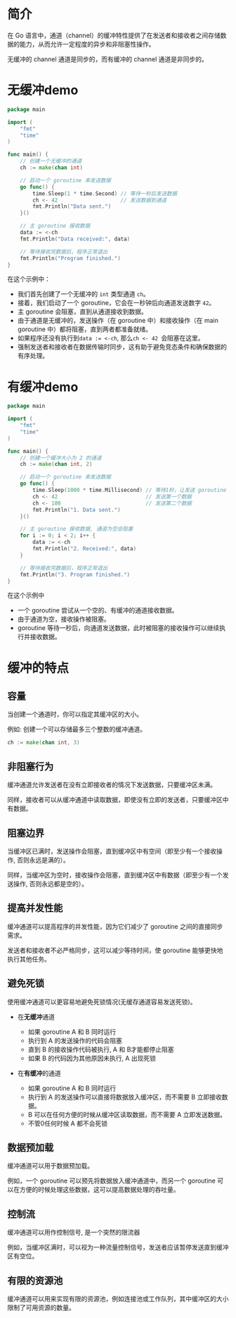 # 简介

在 Go 语言中，通道（channel）的缓冲特性提供了在发送者和接收者之间存储数据的能力，从而允许一定程度的异步和非阻塞性操作。

无缓冲的 channel 通道是同步的，而有缓冲的 channel 通道是非同步的。

# 无缓冲demo

```go
package main

import (
	"fmt"
	"time"
)

func main() {
	// 创建一个无缓冲的通道
	ch := make(chan int)

	// 启动一个 goroutine 来发送数据
	go func() {
		time.Sleep(1 * time.Second) // 等待一秒后发送数据
		ch <- 42                    // 发送数据到通道
		fmt.Println("Data sent.")
	}()

	// 主 goroutine 接收数据
	data := <-ch
	fmt.Println("Data received:", data)

	// 等待接收完数据后，程序正常退出
	fmt.Println("Program finished.")
}
```

在这个示例中：

- 我们首先创建了一个无缓冲的 `int` 类型通道 `ch`。
- 接着，我们启动了一个 goroutine，它会在一秒钟后向通道发送数字 `42`。
- 主 goroutine 会阻塞，直到从通道接收到数据。
- 由于通道是无缓冲的，发送操作（在 goroutine 中）和接收操作（在 main goroutine 中）都将阻塞，直到两者都准备就绪。
- 如果程序还没有执行到`data := <-ch`, 那么`ch <- 42 `会阻塞在这里。
- 强制发送者和接收者在数据传输时同步，这有助于避免竞态条件和确保数据的有序处理。

# 有缓冲demo

```go
package main

import (
	"fmt"
	"time"
)

func main() {
	// 创建一个缓冲大小为 2 的通道
	ch := make(chan int, 2)

	// 启动一个 goroutine 来发送数据
	go func() {
		time.Sleep(1000 * time.Millisecond) // 等待1秒，让发送 goroutine 有时间发送数据
		ch <- 42                            // 发送第一个数据
		ch <- 100                           // 发送第二个数据
		fmt.Println("1. Data sent.")
	}()

	// 主 goroutine 接收数据, 通道为空会阻塞
	for i := 0; i < 2; i++ {
		data := <-ch
		fmt.Println("2. Received:", data)
	}

	// 等待接收完数据后，程序正常退出
	fmt.Println("3. Program finished.")
}
```

在这个示例中

- 一个 goroutine 尝试从一个空的、有缓冲的通道接收数据。
- 由于通道为空，接收操作被阻塞。
- goroutine 等待一秒后，向通道发送数据，此时被阻塞的接收操作可以继续执行并接收数据。

# 缓冲的特点

## 容量

当创建一个通道时，你可以指定其缓冲区的大小。

例如: 创建一个可以存储最多三个整数的缓冲通道。

```go
ch := make(chan int, 3)
```

## 非阻塞行为

缓冲通道允许发送者在没有立即接收者的情况下发送数据，只要缓冲区未满。

同样，接收者可以从缓冲通道中读取数据，即使没有立即的发送者，只要缓冲区中有数据。

## 阻塞边界

当缓冲区已满时，发送操作会阻塞，直到缓冲区中有空间（即至少有一个接收操作, 否则永远是满的）。

同样，当缓冲区为空时，接收操作会阻塞，直到缓冲区中有数据（即至少有一个发送操作, 否则永远都是空的）。

## 提高并发性能

缓冲通道可以提高程序的并发性能，因为它们减少了 goroutine 之间的直接同步需求。

发送者和接收者不必严格同步，这可以减少等待时间，使 goroutine 能够更快地执行其他任务。

## 避免死锁

使用缓冲通道可以更容易地避免死锁情况(无缓存通道容易发送死锁)。

- 在**无缓冲**通道

    - 如果 goroutine A 和 B 同时运行
    - 执行到 A 的发送操作的代码会阻塞
    - 直到 B 的接收操作代码被执行, A 和 B才能都停止阻塞
    - 如果 B 的代码因为其他原因未执行, A 出现死锁

- 在**有缓冲**的通道

    - 如果 goroutine A 和 B 同时运行
    - 执行到 A 的发送操作可以直接将数据放入缓冲区，而不需要 B 立即接收数据。
    - B 可以在任何方便的时候从缓冲区读取数据，而不需要 A 立即发送数据。
    - 不管0任何时候 A 都不会死锁

## 数据预加载

缓冲通道可以用于数据预加载。

例如，一个 goroutine 可以预先将数据放入缓冲通道中，而另一个 goroutine 可以在方便的时候处理这些数据，这可以提高数据处理的吞吐量。

## 控制流

缓冲通道可以用作控制信号, 是一个突然的限流器

例如，当缓冲区满时，可以视为一种流量控制信号，发送者应该暂停发送直到缓冲区有空位。

## 有限的资源池

缓冲通道可以用来实现有限的资源池，例如连接池或工作队列，其中缓冲区的大小限制了可用资源的数量。